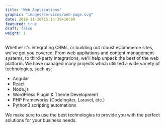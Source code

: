 ```yaml
---
title: "Web Applications"
graphic: "images/services/web-page.svg"
date: 2018-11-28T15:14:39+10:00
featured: true
draft: false
weight: 1
---
```


Whether it's integrating CRMs, or building out robust eCommerce sites, we've got you covered.
From web appliations and content management systems, to third-party integrations, we'll help unpack the best of the web platform.
We have managed many projects which utilized a wide variety of technologies, such as:

- Angular
- React
- Node.js
- WordPress Plugin & Theme Development
- PHP Frameworks (CodeIngiter, Laravel, etc.)
- Python3 scripting automations

We make sure to use the best technologies to provide you with the perfect solutions for your business needs.
